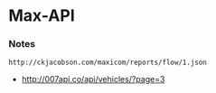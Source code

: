 # __Max-API__

### Notes

```http://ckjacobson.com/maxicom/reports/flow/1.json```

* http://007api.co/api/vehicles/?page=3
